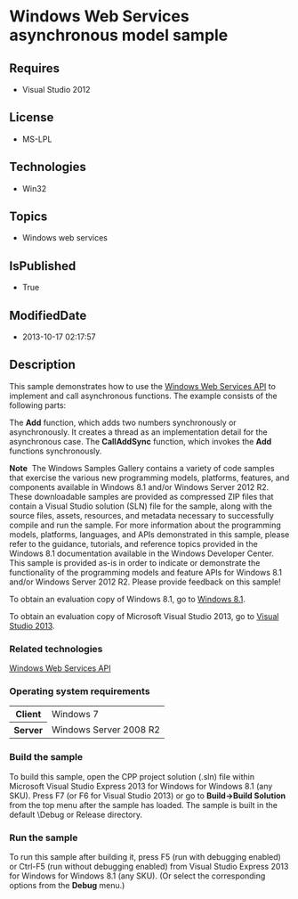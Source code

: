 # Windows Web Services asynchronous model sample
## Requires
* Visual Studio 2012
## License
* MS-LPL
## Technologies
* Win32
## Topics
* Windows web services
## IsPublished
* True
## ModifiedDate
* 2013-10-17 02:17:57
## Description

<div id="mainSection">
<p>This sample demonstrates how to use the <a href="http://msdn.microsoft.com/en-us/library/windows/desktop/dd430435">
Windows Web Services API</a> to implement and call asynchronous functions. The example consists of the following parts:
</p>
<p>The <b>Add</b> function, which adds two numbers synchronously or asynchronously. It creates a thread as an implementation detail for the asynchronous case. The
<b>CallAddSync</b> function, which invokes the <b>Add</b> functions synchronously.</p>
<p></p>
<p class="note"><b>Note</b>&nbsp;&nbsp;The Windows Samples Gallery contains a variety of code samples that exercise the various new programming models, platforms, features, and components available in Windows&nbsp;8.1 and/or Windows Server&nbsp;2012&nbsp;R2. These downloadable samples
 are provided as compressed ZIP files that contain a Visual Studio solution (SLN) file for the sample, along with the source files, assets, resources, and metadata necessary to successfully compile and run the sample. For more information about the programming
 models, platforms, languages, and APIs demonstrated in this sample, please refer to the guidance, tutorials, and reference topics provided in the Windows&nbsp;8.1 documentation available in the Windows Developer Center. This sample is provided as-is in order to
 indicate or demonstrate the functionality of the programming models and feature APIs for Windows&nbsp;8.1 and/or Windows Server&nbsp;2012&nbsp;R2. Please provide feedback on this sample!</p>
<p>To obtain an evaluation copy of Windows&nbsp;8.1, go to <a href="http://go.microsoft.com/fwlink/p/?linkid=301696">
Windows&nbsp;8.1</a>.</p>
<p>To obtain an evaluation copy of Microsoft Visual Studio&nbsp;2013, go to <a href="http://go.microsoft.com/fwlink/p/?linkid=301697">
Visual Studio&nbsp;2013</a>.</p>
<h3>Related technologies</h3>
<a href="http://msdn.microsoft.com/en-us/library/windows/desktop/dd430435">Windows Web Services API</a>
<h3>Operating system requirements</h3>
<table>
<tbody>
<tr>
<th>Client</th>
<td><dt>Windows&nbsp;7 </dt></td>
</tr>
<tr>
<th>Server</th>
<td><dt>Windows Server&nbsp;2008&nbsp;R2 </dt></td>
</tr>
</tbody>
</table>
<h3>Build the sample</h3>
<p>To build this sample, open the CPP project solution (.sln) file within Microsoft Visual Studio Express&nbsp;2013 for Windows for Windows&nbsp;8.1 (any SKU). Press F7 (or F6 for Visual Studio&nbsp;2013) or go to
<b>Build-&gt;Build Solution</b> from the top menu after the sample has loaded. The sample is built in the default \Debug or Release directory.</p>
<h3>Run the sample</h3>
<p>To run this sample after building it, press F5 (run with debugging enabled) or Ctrl-F5 (run without debugging enabled) from Visual Studio Express&nbsp;2013 for Windows for Windows&nbsp;8.1 (any SKU). (Or select the corresponding options from the
<b>Debug</b> menu.)</p>
</div>
